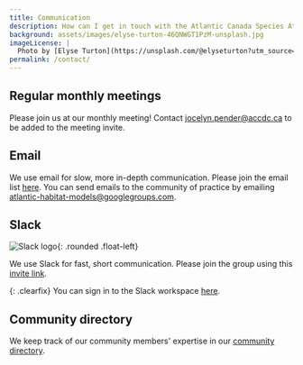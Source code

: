 ```yaml
---
title: Communication
description: How can I get in touch with the Atlantic Canada Species At Risk Habitat Modelling Community of Practice? 
background: assets/images/elyse-turton-46QNWGT1PzM-unsplash.jpg
imageLicense: |
  Photo by [Elyse Turton](https://unsplash.com/@elyseturton?utm_source=unsplash&utm_medium=referral&utm_content=creditCopyText) on [Unsplash](https://unsplash.com/@elyseturton?utm_source=unsplash&utm_medium=referral&utm_content=creditCopyText)  
permalink: /contact/
---
```


## Regular monthly meetings

Please join us at our monthly meeting! Contact [jocelyn.pender@accdc.ca](mailto:jocelyn.pender@accdc.ca) to be added to the meeting invite.

## Email

We use email for slow, more in-depth communication. Please join the email list [here](https://groups.google.com/g/atlantic-habitat-models/). You can send emails to the community of practice by emailing [atlantic-habitat-models@googlegroups.com](mailto:atlantic-habitat-models%40googlegroups.com).
## Slack

![Slack logo](https://cdn.iconscout.com/icon/free/png-256/slack-16-722740.png?w=150&h=150&fit=crop){: .rounded .float-left}

We use Slack for fast, short communication. Please join the group using this [invite link](https://join.slack.com/t/slack-zqk1710/shared_invite/zt-136t3bedw-kWwHHsXllexK0_H9~x~LZQ).

{: .clearfix}
You can sign in to the Slack workspace [here](atlanticcanad-hvq4185.slack.com).

## Community directory

We keep track of our community members' expertise in our [community directory](/pages/directory).